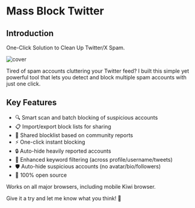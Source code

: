 # Mass Block Twitter

## Introduction

One-Click Solution to Clean Up Twitter/X Spam.

![cover](/images/projects/mass-block-twitter.jpg)

Tired of spam accounts cluttering your Twitter feed? I built this simple yet powerful tool that lets you detect and block multiple spam accounts with just one click.

## Key Features

- 🔍 Smart scan and batch blocking of suspicious accounts
- 📋 Import/export block lists for sharing
- 👥 Shared blocklist based on community reports
- ⚡ One-click instant blocking
- 🔒 Auto-hide heavily reported accounts
- 🎯 Enhanced keyword filtering (across profile/username/tweets)
- 🛡️ Auto-hide suspicious accounts (no avatar/bio/followers)
- 🔐 100% open source

Works on all major browsers, including mobile Kiwi browser.

Give it a try and let me know what you think! 🙌

